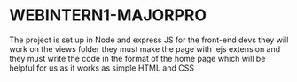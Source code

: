 # WEBINTERN1-MAJORPRO

The project is set up in Node and express JS for the front-end devs they will work on the views folder they must make the page with .ejs extension and they must write the code in the format of the home page which will be helpful for us as it works as simple HTML and CSS
